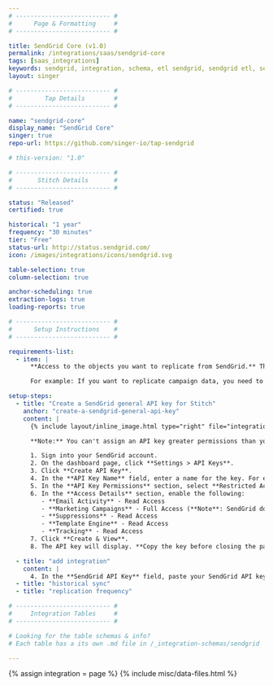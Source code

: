 ```yaml
---
# -------------------------- #
#      Page & Formatting     #
# -------------------------- #

title: SendGrid Core (v1.0)
permalink: /integrations/saas/sendgrid-core
tags: [saas_integrations]
keywords: sendgrid, integration, schema, etl sendgrid, sendgrid etl, sendgrid schema
layout: singer

# -------------------------- #
#         Tap Details        #
# -------------------------- #

name: "sendgrid-core"
display_name: "SendGrid Core"
singer: true 
repo-url: https://github.com/singer-io/tap-sendgrid

# this-version: "1.0"

# -------------------------- #
#       Stitch Details       #
# -------------------------- #

status: "Released"
certified: true

historical: "1 year"
frequency: "30 minutes"
tier: "Free"
status-url: http://status.sendgrid.com/
icon: /images/integrations/icons/sendgrid.svg

table-selection: true
column-selection: true

anchor-scheduling: true
extraction-logs: true
loading-reports: true

# -------------------------- #
#      Setup Instructions    #
# -------------------------- #

requirements-list:
  - item: |
      **Access to the objects you want to replicate from SendGrid.** This is required to grant the required permissions to the API key Stitch uses to connect to your SendGrid account.

      For example: If you want to replicate campaign data, you need to be able to access campaigns in your SendGrid account.

setup-steps:
  - title: "Create a SendGrid general API key for Stitch"
    anchor: "create-a-sendgrid-general-api-key"
    content: |
      {% include layout/inline_image.html type="right" file="integrations/sendgrid-core-api-key.png" alt="" max-width="300px" %}

      **Note:** You can't assign an API key greater permissions than you currently have in SendGrid.

      1. Sign into your SendGrid account.
      2. On the dashboard page, click **Settings > API Keys**.
      3. Click **Create API Key**.
      4. In the **API Key Name** field, enter a name for the key. For example: `Stitch API key`
      5. In the **API Key Permissions** section, select **Restricted Access**.
      6. In the **Access Details** section, enable the following:
         - **Email Activity** - Read Access
         - **Marketing Campaigns** - Full Access (**Note**: SendGrid doesn't currently provide a read-only level for this object.)
         - **Suppressions** - Read Access
         - **Template Engine** - Read Access
         - **Tracking** - Read Access
      7. Click **Create & View**.
      8. The API key will display. **Copy the key before closing the page**, as SendGrid won't display it again.

  - title: "add integration"
    content: |
      4. In the **SendGrid API Key** field, paste your SendGrid API key.
  - title: "historical sync"
  - title: "replication frequency"

# -------------------------- #
#     Integration Tables     #
# -------------------------- #

# Looking for the table schemas & info?
# Each table has a its own .md file in /_integration-schemas/sendgrid

---
```

{% assign integration = page %}
{% include misc/data-files.html %}